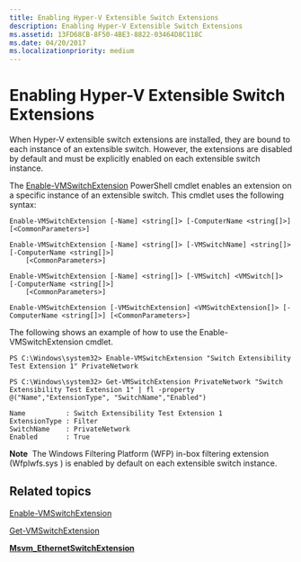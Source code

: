 ```yaml
---
title: Enabling Hyper-V Extensible Switch Extensions
description: Enabling Hyper-V Extensible Switch Extensions
ms.assetid: 13FD68CB-8F50-4BE3-8822-03464D8C118C
ms.date: 04/20/2017
ms.localizationpriority: medium
---
```


# Enabling Hyper-V Extensible Switch Extensions


When Hyper-V extensible switch extensions are installed, they are bound to each instance of an extensible switch. However, the extensions are disabled by default and must be explicitly enabled on each extensible switch instance.

The [Enable-VMSwitchExtension](/powershell/module/hyper-v/enable-vmswitchextension) PowerShell cmdlet enables an extension on a specific instance of an extensible switch. This cmdlet uses the following syntax:

``` syntax
Enable-VMSwitchExtension [-Name] <string[]> [-ComputerName <string[]>] [<CommonParameters>]

Enable-VMSwitchExtension [-Name] <string[]> [-VMSwitchName] <string[]> [-ComputerName <string[]>]
    [<CommonParameters>]

Enable-VMSwitchExtension [-Name] <string[]> [-VMSwitch] <VMSwitch[]> [-ComputerName <string[]>]
    [<CommonParameters>]

Enable-VMSwitchExtension [-VMSwitchExtension] <VMSwitchExtension[]> [-ComputerName <string[]>] [<CommonParameters>]
```

The following shows an example of how to use the Enable-VMSwitchExtension cmdlet.

``` syntax
PS C:\Windows\system32> Enable-VMSwitchExtension "Switch Extensibility Test Extension 1" PrivateNetwork

PS C:\Windows\system32> Get-VMSwitchExtension PrivateNetwork "Switch Extensibility Test Extension 1" | fl -property @("Name","ExtensionType", "SwitchName","Enabled")

Name          : Switch Extensibility Test Extension 1
ExtensionType : Filter
SwitchName    : PrivateNetwork
Enabled       : True
```

**Note**  The Windows Filtering Platform (WFP) in-box filtering extension (Wfplwfs.sys ) is enabled by default on each extensible switch instance.

 

## Related topics


[Enable-VMSwitchExtension](/powershell/module/hyper-v/enable-vmswitchextension)

[Get-VMSwitchExtension](/powershell/module/hyper-v/get-vmsystemswitchextension)

[**Msvm\_EthernetSwitchExtension**](/windows/desktop/HyperV_v2/msvm-ethernetswitchextension)

 

